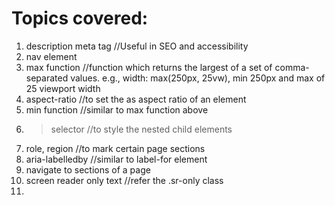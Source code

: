 # Topics covered:

1. description meta tag //Useful in SEO and accessibility
2. nav element
3. max function //function which returns the largest of a set of comma-separated values. e.g., width: max(250px, 25vw), min 250px and max of 25 viewport width
4. aspect-ratio //to set the as aspect ratio of an element
5. min function //similar to max function above
6. > selector //to style the nested child elements
7. role, region //to mark certain page sections
8. aria-labelledby //similar to label-for element
9. navigate to sections of a page
10. screen reader only text //refer the .sr-only class
11. 